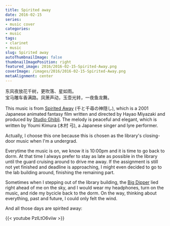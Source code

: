 ```yaml
---
title: Spirited away
date: 2016-02-15
series:
- music cover
categories:
- music
tags:
- clarinet
- music
slug: Spirited away
autoThumbnailImage: false
thumbnailImagePosition: right
featured_image: 2016/2016-02-15-Spirited-Away.png
coverImage: /images/2016/2016-02-15-Spirited-Away.png
metaAlignment: center
---
```


东风夜放花千树，更吹落、星如雨。  
宝马雕车香满路。凤箫声动，玉壶光转，一夜鱼龙舞。
<!--more-->

This music is from [Spirited Away](http://www.imdb.com/title/tt0245429/) (千と千尋の神隠し), which is a 2001 Japanese animated fantasy film written and directed by Hayao Miyazaki and produced by [Studio Ghibli](http://www.ghibli.jp/). The melody is peaceful and elegant, which is written by Youmi Kimura (木村 弓), a Japanese singer and lyre performer.

Actually, I choose this one because this is chosen as the library's closing-door music when I'm a undergrad. 

Everytime the music is on, we know it is 10:00pm and it is time to go back to dorm. At that time I always prefer to stay as late as possible in the library until the guard cruising around to drive me away. If the assignment is still not yet finished and deadline is approaching, I might even decided to go to the lab building around,  finishing the remaining part. 

Sometimes when I stepping out of the library building, the [Big Dipper](https://en.wikipedia.org/wiki/Big_Dipper) lied right ahead of me on the sky, and I would wear my headphones, turn on the music, and ride my bycicle back to the dorm. On the way, thinking about everything, past and future, I could only felt the wind.

And all those days are spirited away:

{{< youtube PzILtO6viiw >}}
